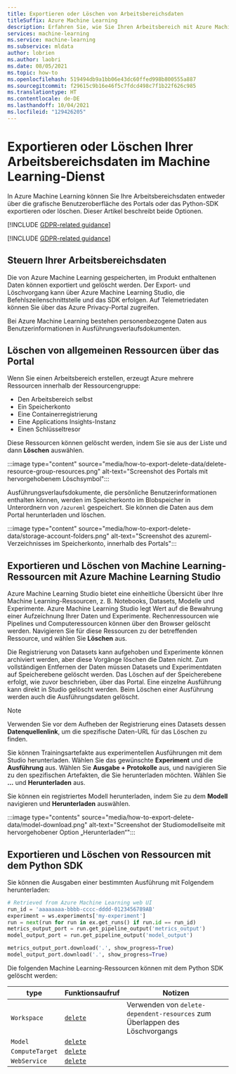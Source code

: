```yaml
---
title: Exportieren oder Löschen von Arbeitsbereichsdaten
titleSuffix: Azure Machine Learning
description: Erfahren Sie, wie Sie Ihren Arbeitsbereich mit Azure Machine Learning Studio, der Befehlszeilenschnittstelle, dem SDK und authentifizierten REST-APIs exportieren oder löschen.
services: machine-learning
ms.service: machine-learning
ms.subservice: mldata
author: lobrien
ms.author: laobri
ms.date: 08/05/2021
ms.topic: how-to
ms.openlocfilehash: 519494db9a1bb06e43dc60ffed998b800555a887
ms.sourcegitcommit: f29615c9b16e46f5c7fdcd498c7f1b22f626c985
ms.translationtype: HT
ms.contentlocale: de-DE
ms.lasthandoff: 10/04/2021
ms.locfileid: "129426205"
---
```

# <a name="export-or-delete-your-machine-learning-service-workspace-data"></a>Exportieren oder Löschen Ihrer Arbeitsbereichsdaten im Machine Learning-Dienst

In Azure Machine Learning können Sie Ihre Arbeitsbereichsdaten entweder über die grafische Benutzeroberfläche des Portals oder das Python-SDK exportieren oder löschen. Dieser Artikel beschreibt beide Optionen.

[!INCLUDE [GDPR-related guidance](../../includes/gdpr-dsr-and-stp-note.md)]

[!INCLUDE [GDPR-related guidance](../../includes/gdpr-intro-sentence.md)]

## <a name="control-your-workspace-data"></a>Steuern Ihrer Arbeitsbereichsdaten

Die von Azure Machine Learning gespeicherten, im Produkt enthaltenen Daten können exportiert und gelöscht werden. Der Export- und Löschvorgang kann über Azure Machine Learning Studio, die Befehlszeilenschnittstelle und das SDK erfolgen. Auf Telemetriedaten können Sie über das Azure Privacy-Portal zugreifen. 

Bei Azure Machine Learning bestehen personenbezogene Daten aus Benutzerinformationen in Ausführungsverlaufsdokumenten. 

## <a name="delete-high-level-resources-using-the-portal"></a>Löschen von allgemeinen Ressourcen über das Portal

Wenn Sie einen Arbeitsbereich erstellen, erzeugt Azure mehrere Ressourcen innerhalb der Ressourcengruppe:

- Den Arbeitsbereich selbst
- Ein Speicherkonto
- Eine Containerregistrierung
- Eine Applications Insights-Instanz
- Einen Schlüsseltresor

Diese Ressourcen können gelöscht werden, indem Sie sie aus der Liste und dann **Löschen** auswählen. 

:::image type="content" source="media/how-to-export-delete-data/delete-resource-group-resources.png" alt-text="Screenshot des Portals mit hervorgehobenem Löschsymbol":::

Ausführungsverlaufsdokumente, die persönliche Benutzerinformationen enthalten können, werden im Speicherkonto im Blobspeicher in Unterordnern von `/azureml` gespeichert. Sie können die Daten aus dem Portal herunterladen und löschen.

:::image type="content" source="media/how-to-export-delete-data/storage-account-folders.png" alt-text="Screenshot des azureml-Verzeichnisses im Speicherkonto, innerhalb des Portals":::

## <a name="export-and-delete-machine-learning-resources-using-azure-machine-learning-studio"></a>Exportieren und Löschen von Machine Learning-Ressourcen mit Azure Machine Learning Studio

Azure Machine Learning Studio bietet eine einheitliche Übersicht über Ihre Machine Learning-Ressourcen, z. B. Notebooks, Datasets, Modelle und Experimente. Azure Machine Learning Studio legt Wert auf die Bewahrung einer Aufzeichnung Ihrer Daten und Experimente. Rechenressourcen wie Pipelines und Computeressourcen können über den Browser gelöscht werden. Navigieren Sie für diese Ressourcen zu der betreffenden Ressource, und wählen Sie **Löschen** aus. 

Die Registrierung von Datasets kann aufgehoben und Experimente können archiviert werden, aber diese Vorgänge löschen die Daten nicht. Zum vollständigen Entfernen der Daten müssen Datasets und Experimentdaten auf Speicherebene gelöscht werden. Das Löschen auf der Speicherebene erfolgt, wie zuvor beschrieben, über das Portal. Eine einzelne Ausführung kann direkt in Studio gelöscht werden. Beim Löschen einer Ausführung werden auch die Ausführungsdaten gelöscht. 

> [!NOTE]
> Verwenden Sie vor dem Aufheben der Registrierung eines Datasets dessen **Datenquellenlink**, um die spezifische Daten-URL für das Löschen zu finden. 

Sie können Trainingsartefakte aus experimentellen Ausführungen mit dem Studio herunterladen. Wählen Sie das gewünschte **Experiment** und die **Ausführung** aus. Wählen Sie **Ausgabe + Protokolle** aus, und navigieren Sie zu den spezifischen Artefakten, die Sie herunterladen möchten. Wählen Sie **...** und **Herunterladen** aus.

Sie können ein registriertes Modell herunterladen, indem Sie zu dem **Modell** navigieren und **Herunterladen** auswählen. 

:::image type="contents" source="media/how-to-export-delete-data/model-download.png" alt-text="Screenshot der Studiomodellseite mit hervorgehobener Option „Herunterladen“":::

## <a name="export-and-delete-resources-using-the-python-sdk"></a>Exportieren und Löschen von Ressourcen mit dem Python SDK

Sie können die Ausgaben einer bestimmten Ausführung mit Folgendem herunterladen: 

```python
# Retrieved from Azure Machine Learning web UI
run_id = 'aaaaaaaa-bbbb-cccc-dddd-0123456789AB'
experiment = ws.experiments['my-experiment']
run = next(run for run in ex.get_runs() if run.id == run_id)
metrics_output_port = run.get_pipeline_output('metrics_output')
model_output_port = run.get_pipeline_output('model_output')

metrics_output_port.download('.', show_progress=True)
model_output_port.download('.', show_progress=True)
```

Die folgenden Machine Learning-Ressourcen können mit dem Python SDK gelöscht werden: 

| type | Funktionsaufruf | Notizen | 
| --- | --- | --- |
| `Workspace` | [`delete`](/python/api/azureml-core/azureml.core.workspace.workspace#delete-delete-dependent-resources-false--no-wait-false-) | Verwenden von `delete-dependent-resources` zum Überlappen des Löschvorgangs |
| `Model` | [`delete`](/python/api/azureml-core/azureml.core.model%28class%29#delete--) | | 
| `ComputeTarget` | [`delete`](/python/api/azureml-core/azureml.core.computetarget#delete--) | |
| `WebService` | [`delete`](/python/api/azureml-core/azureml.core.webservice%28class%29) | |